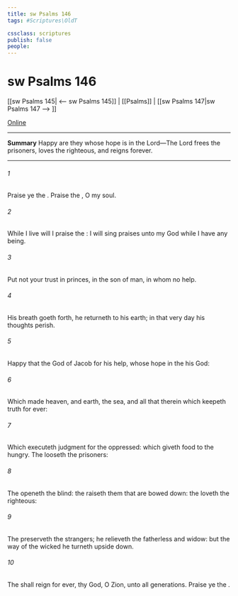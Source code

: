 ```yaml
---
title: sw Psalms 146
tags: #Scriptures\OldT

cssclass: scriptures
publish: false
people:
---
```


# sw Psalms 146
[[sw Psalms 145| <-- sw Psalms 145]] | [[Psalms]] | [[sw Psalms 147|sw Psalms 147 --> ]]

[Online](https://churchofjesuschrist.org/study/scriptures/ot/ps/146?lang=eng)

---
__Summary__
Happy are they whose hope is in the Lord—The Lord frees the prisoners, loves the righteous, and reigns forever.

---
###### 1 
Praise ye the . Praise the , O my soul.

###### 2 
While I live will I praise the : I will sing praises unto my God while I have any being.

###### 3 
Put not your trust in princes,  in the son of man, in whom  no help.

###### 4 
His breath goeth forth, he returneth to his earth; in that very day his thoughts perish.

###### 5 
Happy  that  the God of Jacob for his help, whose hope  in the  his God:

###### 6 
Which made heaven, and earth, the sea, and all that therein  which keepeth truth for ever:

###### 7 
Which executeth judgment for the oppressed: which giveth food to the hungry. The  looseth the prisoners:

###### 8 
The  openeth  the blind: the  raiseth them that are bowed down: the  loveth the righteous:

###### 9 
The  preserveth the strangers; he relieveth the fatherless and widow: but the way of the wicked he turneth upside down.

###### 10 
The  shall reign for ever,  thy God, O Zion, unto all generations. Praise ye the .

